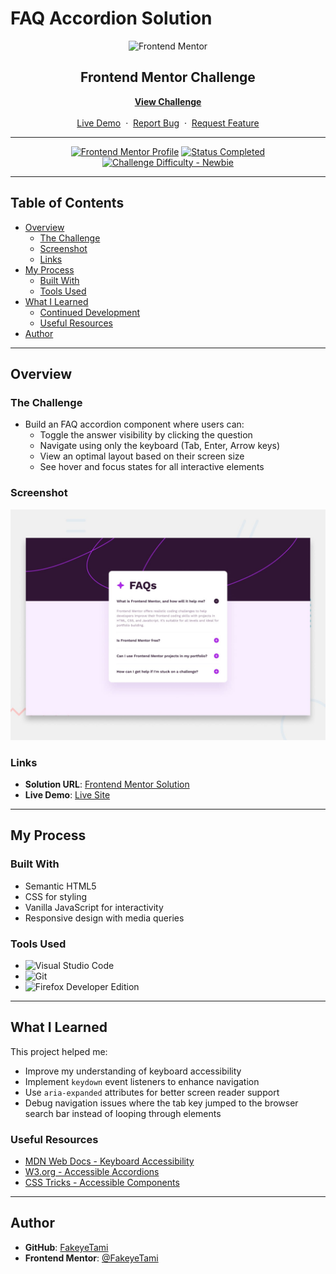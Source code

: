 # FAQ Accordion Solution

<div align="center">

  <img src="https://www.frontendmentor.io/static/images/logo-mobile.svg" alt="Frontend Mentor" width="80">

  <h2>Frontend Mentor Challenge</h2>
  <p>
    <a href="https://www.frontendmentor.io/challenges/faq-accordion" target="_blank"><strong>View Challenge</strong></a>
    <br />
    <br />
    <a href="https://fakeyetami.github.io/faq-Accordion/" target="_blank">Live Demo</a>
    &nbsp;·&nbsp;
    <a href="https://github.com/FakeyeTami/faq-accordion/issues" target="_blank">Report Bug</a>
    &nbsp;·&nbsp;
    <a href="https://github.com/FakeyeTami/faq-accordion/issues" target="_blank">Request Feature</a>
  </p>
</div>

---

<div align="center">

[![Frontend Mentor Profile](https://img.shields.io/badge/Profile-FakeyeTami-eee?style=for-the-badge&logo=frontendmentor)](https://www.frontendmentor.io/profile/FakeyeTami)
[![Status Completed](https://img.shields.io/badge/Status-Completed-brightgreen?style=for-the-badge)](#)
[![Challenge Difficulty - Newbie](https://img.shields.io/badge/Difficulty-Newbie-61BECD?style=for-the-badge&logo=frontendmentor)](https://www.frontendmentor.io/challenges?difficulties=1)

</div>

---

## Table of Contents

-   [Overview](#overview)
    -   [The Challenge](#the-challenge)
    -   [Screenshot](#screenshot)
    -   [Links](#links)
-   [My Process](#my-process)
    -   [Built With](#built-with)
    -   [Tools Used](#tools-used)
-   [What I Learned](#what-i-learned)
    -   [Continued Development](#continued-development)
    -   [Useful Resources](#useful-resources)
-   [Author](#author)

---

## Overview

### The Challenge

-   Build an FAQ accordion component where users can:
    -   Toggle the answer visibility by clicking the question
    -   Navigate using only the keyboard (Tab, Enter, Arrow keys)
    -   View an optimal layout based on their screen size
    -   See hover and focus states for all interactive elements

### Screenshot

<div align="center">
  <img src="./assets/images/preview.jpg" alt="FAQ Accordion Solution Screenshot">
</div>

### Links

-   **Solution URL**: [Frontend Mentor Solution](https://www.frontendmentor.io/solutions/faq-accordion-accessible-keyboard-navigation)
-   **Live Demo**: [Live Site](https://fakeyetami.github.io/faq-accordion/)

---

## My Process

### Built With

-   Semantic HTML5
-   CSS for styling
-   Vanilla JavaScript for interactivity
-   Responsive design with media queries

### Tools Used

-   ![Visual Studio Code](https://img.shields.io/badge/Visual%20Studio%20Code-0078D7.svg?style=for-the-badge&logo=visual-studio-code&logoColor=white)
-   ![Git](https://img.shields.io/badge/git-%23F05033.svg?style=for-the-badge&logo=git&logoColor=white)
-   ![Firefox Developer Edition](https://img.shields.io/badge/Firefox%20Developer%20Edition-%23FF7139?style=for-the-badge&logo=firefox&logoColor=white)

---

## What I Learned

This project helped me:

-   Improve my understanding of keyboard accessibility
-   Implement `keydown` event listeners to enhance navigation
-   Use `aria-expanded` attributes for better screen reader support
-   Debug navigation issues where the tab key jumped to the browser search bar instead of looping through elements

### Useful Resources

-   [MDN Web Docs - Keyboard Accessibility](https://developer.mozilla.org/en-US/docs/Web/Accessibility/Keyboard-navigable_JavaScript_widgets)
-   [W3.org - Accessible Accordions](https://www.w3.org/TR/wai-aria-practices/examples/accordion/accordion.html)
-   [CSS Tricks - Accessible Components](https://css-tricks.com/accessible-accordions-the-why-and-how/)

---

## Author

-   **GitHub**: [FakeyeTami](https://github.com/FakeyeTami)
-   **Frontend Mentor**: [@FakeyeTami](https://www.frontendmentor.io/profile/FakeyeTami)
